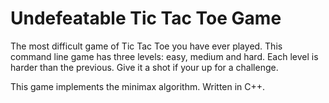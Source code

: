 #  Undefeatable Tic Tac Toe Game

The most difficult game of Tic Tac Toe you have ever played. This command line game has three levels: easy, medium and hard. Each level is harder than the previous. Give it a shot if your up for a challenge.

This game implements the minimax algorithm. Written in C++.


